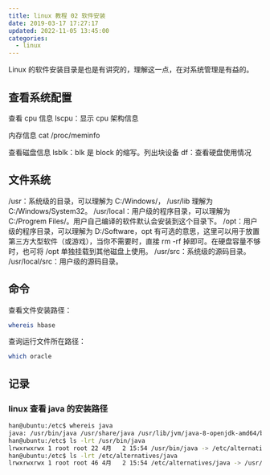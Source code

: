 ```yaml
---
title: linux 教程 02 软件安装
date: 2019-03-17 17:27:17
updated: 2022-11-05 13:45:00
categories:
  - linux
---
```


Linux 的软件安装目录是也是有讲究的，理解这一点，在对系统管理是有益的。

## 查看系统配置

查看 cpu 信息
lscpu：显示 cpu 架构信息

内存信息
cat /proc/meminfo

查看磁盘信息
lsblk：blk 是 block 的缩写。列出块设备
df：查看硬盘使用情况

## 文件系统

/usr：系统级的目录，可以理解为 C:/Windows/，
/usr/lib 理解为 C:/Windows/System32。
/usr/local：用户级的程序目录，可以理解为 C:/Progrem Files/。用户自己编译的软件默认会安装到这个目录下。
/opt：用户级的程序目录，可以理解为 D:/Software，opt 有可选的意思，这里可以用于放置第三方大型软件（或游戏），当你不需要时，直接 rm -rf 掉即可。在硬盘容量不够时，也可将 /opt 单独挂载到其他磁盘上使用。
/usr/src：系统级的源码目录。
/usr/local/src：用户级的源码目录。

## 命令

查看文件安装路径：

```sh
whereis hbase
```

查询运行文件所在路径：

```sh
which oracle
```

## 记录

### linux 查看 java 的安装路径

```sh
han@ubuntu:/etc$ whereis java
java: /usr/bin/java /usr/share/java /usr/lib/jvm/java-8-openjdk-amd64/bin/java /usr/share/man/man1/java.1.gz
han@ubuntu:/etc$ ls -lrt /usr/bin/java
lrwxrwxrwx 1 root root 22 4月   2 15:54 /usr/bin/java -> /etc/alternatives/java
han@ubuntu:/etc$ ls -lrt /etc/alternatives/java
lrwxrwxrwx 1 root root 46 4月   2 15:54 /etc/alternatives/java -> /usr/lib/jvm/java-8-openjdk-amd64/jre/bin/java
```
